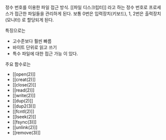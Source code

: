 정수 번호를 이용한 파일 접근 방식.
[[파일 디스크립터]] 라고 하는 정수 번호로 프로세스가 접근한 파일들을 관리하게 된다.
보통 0번은 입력장치(키보드),
1, 2번은 출력장치 (모니터) 로 할당되게 된다.

특징으로는
* 고수준보다 훨씬 빠름
* 바이트 단위로 읽고 쓰기
* 특수 파일에 대한 접근 가능
이 있다.

주요 함수로는
* [[open(2)]]
* [[creat(2)]]
* [[close(2)]]
* [[read(2)]]
* [[write(2)]]
* [[dup(2)]]
* [[dup2(3)]]
* [[fcntl(2)]]
* [[lseek(2)]]
* [[fsync(3)]]
* [[unlink(2)]]
* [[remove(3)]]

